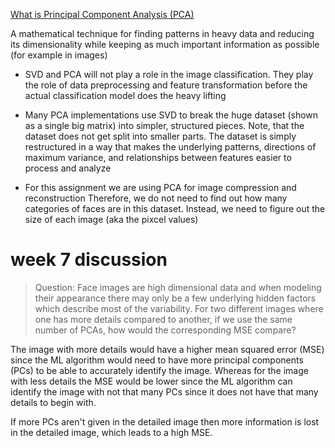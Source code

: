 <ins> What is Principal Component Analysis (PCA) </ins>

A mathematical technique for finding patterns in heavy data and reducing its dimensionality while keeping as much important information as possible (for example in images)

* SVD and PCA will not play a role in the image classification. 
  They play the role of data preprocessing and feature transformation 
  before the actual classification model does the heavy lifting

* Many PCA implementations use SVD to break the huge dataset (shown as a single big matrix)
  into simpler, structured pieces. Note, that the dataset does not get split into smaller parts.
  The dataset is simply restructured in a way that makes the underlying patterns, directions of
  maximum variance, and relationships between features easier to process and analyze
  
* For this assignment we are using PCA for image compression and reconstruction
  Therefore, we do not need to find out how many categories of faces are in this dataset.
  Instead, we need to figure out the size of each image (aka the pixcel values)

# week 7 discussion

> Question: Face images are high dimensional data and when modeling their appearance there may only be a few underlying hidden factors which describe most of the variability. For two different images where one has more details compared to another, if we use the same number of PCAs, how would the corresponding MSE compare?

The image with more details would have a higher mean squared error (MSE) since the ML algorithm would need to have more principal components (PCs) to be able to accurately identify the image. Whereas for the image with less details the MSE would be lower since the ML algorithm can identify the image with not that many PCs since it does not have that many details to begin with. 

If more PCs aren't given in the detailed image then more information is lost in the detailed image, which leads to a high MSE. 
